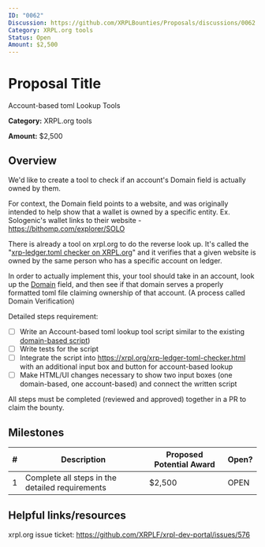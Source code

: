 ```yaml
---
ID: "0062"
Discussion: https://github.com/XRPLBounties/Proposals/discussions/0062
Category: XRPL.org tools
Status: Open
Amount: $2,500
---
```



# Proposal Title

Account-based toml Lookup Tools

**Category:**
XRPL.org tools


**Amount:** 
$2,500

## Overview

We'd like to create a tool to check if an account's Domain field is actually owned by them.

For context, the Domain field points to a website, and was originally intended to help show that a wallet is owned by a specific entity. Ex. Sologenic's wallet links to their website - https://bithomp.com/explorer/SOLO

There is already a tool on xrpl.org to do the reverse look up. It's called the "[xrp-ledger.toml checker on XRPL.org](https://xrpl.org/xrp-ledger-toml-checker.html)" and it verifies that a given website is owned by the same person who has a specific account on ledger.

In order to actually implement this, your tool should take in an account, look up the [Domain](https://xrpl.org/xrp-ledger-toml.html#domain-verification) field, and then see if that domain serves a properly formatted toml file claiming ownership of that account. (A process called Domain Verification)


Detailed steps requirement: 
- [ ] Write an Account-based toml lookup tool script similar to the existing [domain-based script](https://xrpl.org/xrp-ledger-toml-checker.html))
- [ ] Write tests for the script
- [ ] Integrate the script into https://xrpl.org/xrp-ledger-toml-checker.html with an additional input box and button for account-based lookup
- [ ] Make HTML/UI changes necessary to show two input boxes (one domain-based, one account-based) and connect the written script

All steps must be completed (reviewed and approved) together in a PR to claim the bounty. 


## Milestones

| # | Description | Proposed Potential Award | Open? |
| --- | --- | --- | --- |
| 1 | Complete all steps in the detailed requirements| $2,500 | OPEN |

## Helpful links/resources

xrpl.org issue ticket: https://github.com/XRPLF/xrpl-dev-portal/issues/576
